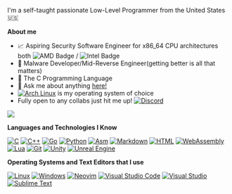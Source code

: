 I'm a self-taught passionate Low-Level Programmer from the United States 🇺🇸

**About me**

- 📈 Aspiring Security Software Engineer for x86_64 CPU architectures both ![AMD Badge](https://img.shields.io/badge/AMD-ED1C24?logo=amd&logoColor=fff&style=for-the-badge) / ![Intel Badge](https://img.shields.io/badge/Intel-0071C5?logo=intel&logoColor=fff&style=for-the-badge)
- :japanese_goblin: Malware Developer/Mid-Reverse Engineer(getting better is all that matters)
- :muscle: The C Programming Language
- 💬 Ask me about anything [here!](https://github.com/fs3cs0ciety/fs3cs0ciety/issues)
- [![Arch Linux](https://img.shields.io/badge/Arch%20Linux-1793D1?logo=arch-linux&logoColor=fff)](https://archlinux.org/download/)  is my operating system of choice
- Fully open to any collabs just hit me up! [![Discord](https://img.shields.io/badge/Discord-%235865F2.svg?&logo=discord&logoColor=white)](https://discordapp.com/users/d3dsec.ko)

![](https://komarev.com/ghpvc/?username=fs3cs0ciety)

**Languages and Technologies I Know**

[![C](https://img.shields.io/badge/C-00599C?logo=c&logoColor=white)](https://www.learn-c.org/)
[![C++](https://img.shields.io/badge/C++-%2300599C.svg?logo=c%2B%2B&logoColor=white)](https://www.google.com/url?sa=t&source=web&rct=j&opi=89978449&url=https://leetcode.com/discuss/interview-question/3316931/C%252B%252B-Basic-and-Advance-Concepts-Questions-(For-Interview-Preparation)&ved=2ahUKEwj6re_PxYyLAxVyg4kEHd1jGagQFnoECBUQAQ&usg=AOvVaw1EuIQS2Hzn-ixLy8hOuD4E)
[![Go](https://img.shields.io/badge/Go-%2300ADD8.svg?&logo=go&logoColor=white)](https://go.dev/doc/)
[![Python](https://img.shields.io/badge/Python-3776AB?logo=python&logoColor=fff)](https://github.com/openlists/PythonResources)
[![Asm](https://img.shields.io/badge/-Assembly-000?&logo=assemblyscript)](https://www.nasm.us/xdoc/2.16.03/html/nasmdoc0.html)
[![Markdown](https://img.shields.io/badge/Markdown-%23000000.svg?logo=markdown&logoColor=white)](https://github.com/adam-p/markdown-here/wiki/markdown-cheatsheet)
[![HTML](https://img.shields.io/badge/HTML-%23E34F26.svg?logo=html5&logoColor=white)](#)
[![WebAssembly](https://img.shields.io/badge/WebAssembly-654FF0?logo=webassembly&logoColor=fff)](#)
[![Lua](https://img.shields.io/badge/Lua-%232C2D72.svg?logo=lua&logoColor=white)](https://www.lua.org/pil/1.html)
[![Git](https://img.shields.io/badge/Git-F05032?logo=git&logoColor=fff)](https://docs.github.com/en/get-started/start-your-journey/git-and-github-learning-resources)
[![Unity](https://img.shields.io/badge/Unity-%23000000.svg?logo=unity&logoColor=white)](https://unity.com/)
[![Unreal Engine](https://img.shields.io/badge/Unreal%20Engine-%23313131.svg?logo=unrealengine&logoColor=white)](https://www.unrealengine.com/en-US)

**Operating Systems and Text Editors that I use**

[![Linux](https://img.shields.io/badge/Linux-FCC624?logo=linux&logoColor=black)](https://github.com/torvalds/linux)
[![Windows](https://custom-icon-badges.demolab.com/badge/Windows-0078D6?logo=windows11&logoColor=white)](https://learn.microsoft.com/en-us/windows/)
[![Neovim](https://img.shields.io/badge/Neovim-57A143?logo=neovim&logoColor=fff)](https://nvchad.com/docs/quickstart/install/)
[![Visual Studio Code](https://custom-icon-badges.demolab.com/badge/Visual%20Studio%20Code-0078d7.svg?logo=vsc&logoColor=white)](https://visualstudio.microsoft.com/downloads/)
[![Visual Studio](https://custom-icon-badges.demolab.com/badge/Visual%20Studio-5C2D91.svg?&logo=visual-studio&logoColor=white)](https://visualstudio.microsoft.com/downloads/)
[![Sublime Text](https://img.shields.io/badge/Sublime%20Text-%23575757.svg?logo=sublime-text&logoColor=important)](https://www.sublimetext.com/download)

